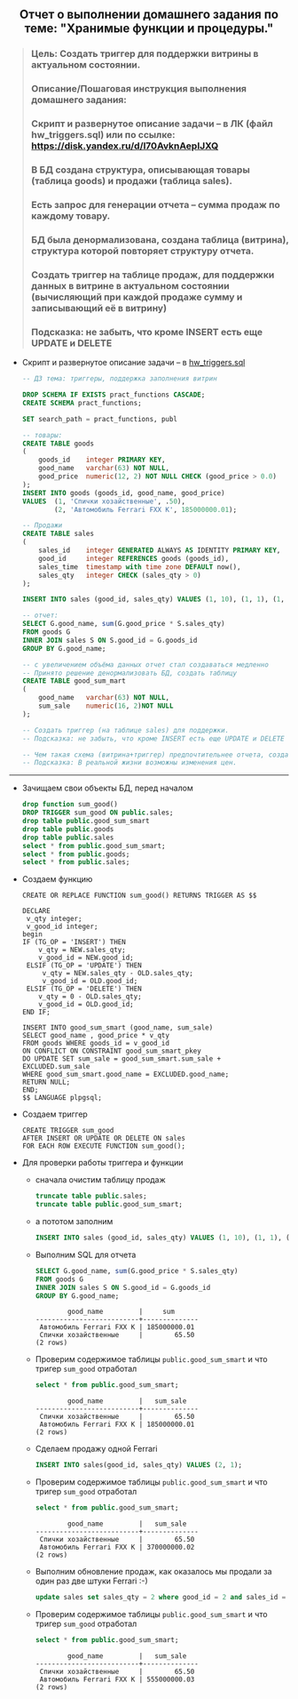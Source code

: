 <div align="center"><h2> Отчет о выполнении домашнего задания по теме: "Хранимые функции и процедуры." </h2></div>


> ### Цель: Создать триггер для поддержки витрины в актуальном состоянии.
> ### Описание/Пошаговая инструкция выполнения домашнего задания:
> ### Скрипт и развернутое описание задачи – в ЛК (файл hw_triggers.sql) или по ссылке: https://disk.yandex.ru/d/l70AvknAepIJXQ
> ### В БД создана структура, описывающая товары (таблица goods) и продажи (таблица sales).
> ### Есть запрос для генерации отчета – сумма продаж по каждому товару.
> ### БД была денормализована, создана таблица (витрина), структура которой повторяет структуру отчета.
> ### Создать триггер на таблице продаж, для поддержки данных в витрине в актуальном состоянии (вычисляющий при каждой продаже сумму и записывающий её в витрину)
> ### Подсказка: не забыть, что кроме INSERT есть еще UPDATE и DELETE

* Скрипт и развернутое описание задачи – в [hw_triggers.sql](https://disk.yandex.ru/d/l70AvknAepIJXQ)
    ```sql
    -- ДЗ тема: триггеры, поддержка заполнения витрин
    
    DROP SCHEMA IF EXISTS pract_functions CASCADE;
    CREATE SCHEMA pract_functions;
    
    SET search_path = pract_functions, publ
    
    -- товары:
    CREATE TABLE goods
    (
        goods_id    integer PRIMARY KEY,
        good_name   varchar(63) NOT NULL,
        good_price  numeric(12, 2) NOT NULL CHECK (good_price > 0.0)
    );
    INSERT INTO goods (goods_id, good_name, good_price)
    VALUES 	(1, 'Спички хозайственные', .50),
    		(2, 'Автомобиль Ferrari FXX K', 185000000.01);
    
    -- Продажи
    CREATE TABLE sales
    (
        sales_id    integer GENERATED ALWAYS AS IDENTITY PRIMARY KEY,
        good_id     integer REFERENCES goods (goods_id),
        sales_time  timestamp with time zone DEFAULT now(),
        sales_qty   integer CHECK (sales_qty > 0)
    );
    
    INSERT INTO sales (good_id, sales_qty) VALUES (1, 10), (1, 1), (1, 120), (2, 1);
    
    -- отчет:
    SELECT G.good_name, sum(G.good_price * S.sales_qty)
    FROM goods G
    INNER JOIN sales S ON S.good_id = G.goods_id
    GROUP BY G.good_name;
    
    -- с увеличением объёма данных отчет стал создаваться медленно
    -- Принято решение денормализовать БД, создать таблицу
    CREATE TABLE good_sum_mart
    (
    	good_name   varchar(63) NOT NULL,
    	sum_sale	numeric(16, 2)NOT NULL
    );
    
    -- Создать триггер (на таблице sales) для поддержки.
    -- Подсказка: не забыть, что кроме INSERT есть еще UPDATE и DELETE
    
    -- Чем такая схема (витрина+триггер) предпочтительнее отчета, создаваемого "по требованию" (кроме производительности)?
    -- Подсказка: В реальной жизни возможны изменения цен.
    ```

***

* Зачищаем свои объекты БД, перед началом
    ```sql
    drop function sum_good() 
    DROP TRIGGER sum_good ON public.sales;
    drop table public.good_sum_smart
    drop table public.goods
    drop table public.sales
    select * from public.good_sum_smart;
    select * from public.goods;
    select * from public.sales;
    ```

* Создаем функцию
    ```plpgsql
    CREATE OR REPLACE FUNCTION sum_good() RETURNS TRIGGER AS $$
    
    DECLARE
     v_qty integer;
     v_good_id integer;
    begin
    IF (TG_OP = 'INSERT') THEN
    	v_qty = NEW.sales_qty;
     	v_good_id = NEW.good_id; 
     ELSIF (TG_OP = 'UPDATE') THEN
    	 v_qty = NEW.sales_qty - OLD.sales_qty;
     	 v_good_id = OLD.good_id;
     ELSIF (TG_OP = 'DELETE') THEN
     	v_qty = 0 - OLD.sales_qty;
     	v_good_id = OLD.good_id;
    END IF;
    
    INSERT INTO good_sum_smart (good_name, sum_sale)
    SELECT good_name , good_price * v_qty
    FROM goods WHERE goods_id = v_good_id
    ON CONFLICT ON CONSTRAINT good_sum_smart_pkey
    DO UPDATE SET sum_sale = good_sum_smart.sum_sale + EXCLUDED.sum_sale
    WHERE good_sum_smart.good_name = EXCLUDED.good_name;
    RETURN NULL;
    END;
    $$ LANGUAGE plpgsql;
    ```

* Создаем триггер
    ```plpgsql
    CREATE TRIGGER sum_good
    AFTER INSERT OR UPDATE OR DELETE ON sales
    FOR EACH ROW EXECUTE FUNCTION sum_good();
    ```

* Для проверки работы триггера и функции
    * сначала очистим таблицу продаж
        ```sql
        truncate table public.sales;
        truncate table public.good_sum_smart;
        ``` 
    * а пототом заполним
        ```sql
        INSERT INTO sales (good_id, sales_qty) VALUES (1, 10), (1, 1), (1, 120), (2, 1);
        ```
    * Выполним SQL для отчета
        ```sql
        SELECT G.good_name, sum(G.good_price * S.sales_qty)
        FROM goods G
        INNER JOIN sales S ON S.good_id = G.goods_id
        GROUP BY G.good_name;
        ```
        ```console
                good_name         |     sum
        --------------------------+--------------
         Автомобиль Ferrari FXX K | 185000000.01
         Спички хозайственные     |        65.50
        (2 rows)
        ```
        
    * Проверим содержимое таблицы `public.good_sum_smart` и что тригер `sum_good` отработал
        ```sql
        select * from public.good_sum_smart;
        ```
        ```console
                good_name         |   sum_sale
        --------------------------+--------------
         Спички хозайственные     |        65.50
         Автомобиль Ferrari FXX K | 185000000.01
        (2 rows)
        ```

    * Сделаем продажу одной Ferrari
        ```sql
        INSERT INTO sales(good_id, sales_qty) VALUES (2, 1);
        ```

    * Проверим содержимое таблицы `public.good_sum_smart` и что тригер `sum_good` отработал
        ```sql
        select * from public.good_sum_smart;
        ```
        ```console
                good_name         |   sum_sale
        --------------------------+--------------
         Спички хозайственные     |        65.50
         Автомобиль Ferrari FXX K | 370000000.02
        (2 rows)
        ```
        
    * Выполним обновление продаж, как оказалось мы продали за один раз две штуки Ferrari :-)
        ```sql
        update sales set sales_qty = 2 where good_id = 2 and sales_id = 15;
        ```
    * Проверим содержимое таблицы `public.good_sum_smart` и что тригер `sum_good` отработал
        ```sql
        select * from public.good_sum_smart;
        ```
        ```console
                good_name         |   sum_sale
        --------------------------+--------------
         Спички хозайственные     |        65.50
         Автомобиль Ferrari FXX K | 555000000.03
        (2 rows)
        ```
            
